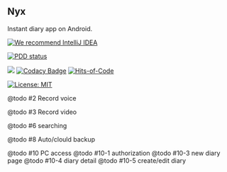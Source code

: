 Nyx
-----

Instant diary app on Android.

[![We recommend IntelliJ IDEA](http://www.elegantobjects.org/intellij-idea.svg)](https://www.jetbrains.com/idea/)

[![PDD status](http://www.0pdd.com/svg?name=LarryHsiao/Nyx)](http://www.0pdd.com/p?name=LarryHsiao/Nyx)

[![](https://larryhsiao.com:9082/app/rest/builds/buildType:Nyx_Build/statusIcon.svg)](https://github.com/LarryHsiao/Nyx)
[![Codacy Badge](https://api.codacy.com/project/badge/Grade/562e094d89d84244861092615050c8d8)](https://www.codacy.com/app/LarryHsiao/Nyx?utm_source=github.com&amp;utm_medium=referral&amp;utm_content=LarryHsiao/Nyx&amp;utm_campaign=Badge_Grade)
[![Hits-of-Code](https://hitsofcode.com/github/Larryhsiao/Nyx)](https://hitsofcode.com/view/github/Larryhsiao/Nyx)

[![License: MIT](https://img.shields.io/badge/License-MIT-green.svg)](https://opensource.org/licenses/MIT)


@todo #2 Record voice

@todo #3 Record video

@todo #6 searching

@todo #8 Auto/clould backup

@todo #10 PC access
@todo #10-1 authorization
@todo #10-3 new diary page 
@todo #10-4 diary detail
@todo #10-5 create/edit diary 
